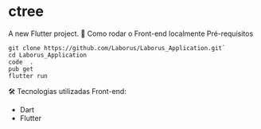 # ctree
A new Flutter project.
🔨 Como rodar o Front-end localmente
Pré-requisitos

```
git clone https://github.com/Laborus/Laborus_Application.git`
cd Laborus_Application
code  .
pub get
flutter run
```

🛠 Tecnologias utilizadas
Front-end:
- Dart
- Flutter
